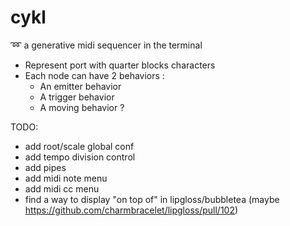 # cykl
:loop: a generative midi sequencer in the terminal

 - Represent port with quarter blocks characters
 - Each node can have 2 behaviors :
 	- An emitter behavior
 	- A trigger behavior
 	- A moving behavior ?

TODO:
 - add root/scale global conf
 - add tempo division control
 - add pipes
 - add midi note menu
 - add midi cc menu
 - find a way to display "on top of" in lipgloss/bubbletea (maybe https://github.com/charmbracelet/lipgloss/pull/102)
